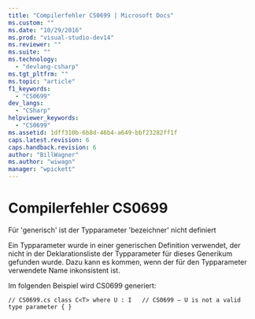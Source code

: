 ```yaml
---
title: "Compilerfehler CS0699 | Microsoft Docs"
ms.custom: ""
ms.date: "10/29/2016"
ms.prod: "visual-studio-dev14"
ms.reviewer: ""
ms.suite: ""
ms.technology: 
  - "devlang-csharp"
ms.tgt_pltfrm: ""
ms.topic: "article"
f1_keywords: 
  - "CS0699"
dev_langs: 
  - "CSharp"
helpviewer_keywords: 
  - "CS0699"
ms.assetid: 1dff310b-6b8d-46b4-a649-bbf23282ff1f
caps.latest.revision: 6
caps.handback.revision: 6
author: "BillWagner"
ms.author: "wiwagn"
manager: "wpickett"
---
```

# Compilerfehler CS0699
Für 'generisch' ist der Typparameter 'bezeichner' nicht definiert  
  
 Ein Typparameter wurde in einer generischen Definition verwendet, der nicht in der Deklarationsliste der Typparameter für dieses Generikum gefunden wurde. Dazu kann es kommen, wenn der für den Typparameter verwendete Name inkonsistent ist.  
  
 Im folgenden Beispiel wird CS0699 generiert:  
  
```  
// CS0699.cs class C<T> where U : I   // CS0699 – U is not a valid type parameter { }  
```